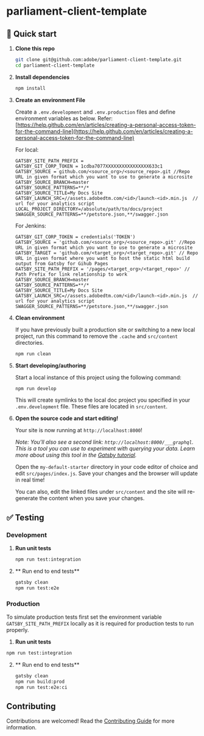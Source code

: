 # parliament-client-template

## 🚀 Quick start

1. **Clone this repo**

   ```sh
   git clone git@github.com:adobe/parliament-client-template.git
   cd parliament-client-template
   ```

1. **Install dependencies**

   ```sh
   npm install
   ```

1. **Create an environment File**

   Create a `.env.development` and `.env.production` files and define environment variables as below. Refer: [https://help.github.com/en/articles/creating-a-personal-access-token-for-the-command-line](https://help.github.com/en/articles/creating-a-personal-access-token-for-the-command-line)

   For local:

   ```
   GATSBY_SITE_PATH_PREFIX =
   GATSBY_GIT_CORP_TOKEN = 1cdba7077XXXXXXXXXXXXXXXX633c1
   GATSBY_SOURCE = github.com/<source_org>/<source_repo>.git //Repo URL in given format which you want to use to generate a microsite
   GATSBY_SOURCE_BRANCH=master
   GATSBY_SOURCE_PATTERNS=**/*
   GATSBY_SOURCE_TITLE=My Docs Site
   GATSBY_LAUNCH_SRC=//assets.adobedtm.com/<id>/launch-<id>.min.js  // url for your analytics script
   LOCAL_PROJECT_DIRECTORY=/absolute/path/to/docs/project
   SWAGGER_SOURCE_PATTERNS=**/petstore.json,**/swagger.json
   ```

   For Jenkins:

   ```
   GATSBY_GIT_CORP_TOKEN = credentials('TOKEN')
   GATSBY_SOURCE = 'github.com/<source_org>/<source_repo>.git' //Repo URL in given format which you want to use to generate a microsite
   GATSBY_TARGET = 'github.com/<target_org>/<target_repo>.git' // Repo URL in given format where you want to host the static html build output from Gatsby for Gihub Pages
   GATSBY_SITE_PATH_PREFIX = '/pages/<target_org>/<target_repo>' // Path Prefix for link relationship to work
   GATSBY_SOURCE_BRANCH=master
   GATSBY_SOURCE_PATTERNS=**/*
   GATSBY_SOURCE_TITLE=My Docs Site
   GATSBY_LAUNCH_SRC=//assets.adobedtm.com/<id>/launch-<id>.min.js  // url for your analytics script
   SWAGGER_SOURCE_PATTERNS=**/petstore.json,**/swagger.json
   ```

1. **Clean environment**

   If you have previously built a production site or switching to a new local project, run this command to remove the `.cache` and `src/content` directories.

   ```sh
   npm run clean
   ```

1. **Start developing/authoring**

   Start a local instance of this project using the following command:

   ```sh
   npm run develop
   ```

   This will create symlinks to the local doc project you specified in your `.env.development` file.
   These files are located in `src/content`.

1. **Open the source code and start editing!**

   Your site is now running at `http://localhost:8000`!

   _Note: You'll also see a second link: _`http://localhost:8000/___graphql`_. This is a tool you can use to experiment with querying your data. Learn more about using this tool in the [Gatsby tutorial](https://www.gatsbyjs.org/tutorial/part-five/#introducing-graphiql)._

   Open the `my-default-starter` directory in your code editor of choice and edit `src/pages/index.js`. Save your changes and the browser will update in real time!

   You can also, edit the linked files under `src/content` and the site will re-generate the content when you save your changes.

## ✅ Testing

### Development

1. **Run unit tests**

   ```sh
   npm run test:integration
   ```

2. ** Run end to end tests**

   ```sh
   gatsby clean
   npm run test:e2e
   ```

### Production

To simulate production tests first set the environment variable `GATSBY_SITE_PATH_PREFIX` locally as it is required for production tests to run properly.

1. **Run unit tests**

```sh
npm run test:integration
```

2. ** Run end to end tests**

   ```sh
   gatsby clean
   npm run build:prod
   npm run test:e2e:ci
   ```

## Contributing

Contributions are welcomed! Read the [Contributing Guide](./.github/CONTRIBUTING.md) for more information.
